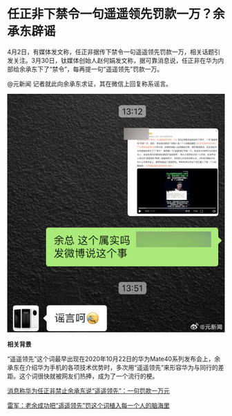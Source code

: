 # 任正非下禁令一句遥遥领先罚款一万？余承东辟谣

4月2日，有媒体发文称，任正非据传下禁令一句遥遥领先罚款一万，相关话题引发关注。3月30日，钛媒体创始人赵何娟发文称，据可靠消息说，任正非在华为内部给余承东下了“禁令”，每再提一句“遥遥领先”罚款一万。

@元新闻 记者就此向余承东求证，其在微信上回复称系谣言。

![12ef88148bd5bdb2e8ef94b7d520807f.jpg](https://raw.githubusercontent.com/qqhsx/qqnews_image/main/2024/04/02/任正非下禁令一句遥遥领先罚款一万？余承东辟谣/12ef88148bd5bdb2e8ef94b7d520807f.jpg)

**相关背景**

“遥遥领先”这个词最早出现在2020年10月22日的华为Mate40系列发布会上，余承东在介绍华为手机的各项技术优势时，多次用“遥遥领先”来形容华为与同行的差距。这个词很快就被网友们热捧，成为了一个流行的梗。

[消息称华为任正非禁止余承东说“遥遥领先”：一句罚款一万元](https://news.qq.com/rain/a/20240402A050ZF00)

[雷军：老余成功把“遥遥领先”罚这个词植入每一个人的脑海里 ](https://news.qq.com/rain/a/20240402A04WTQ00)

